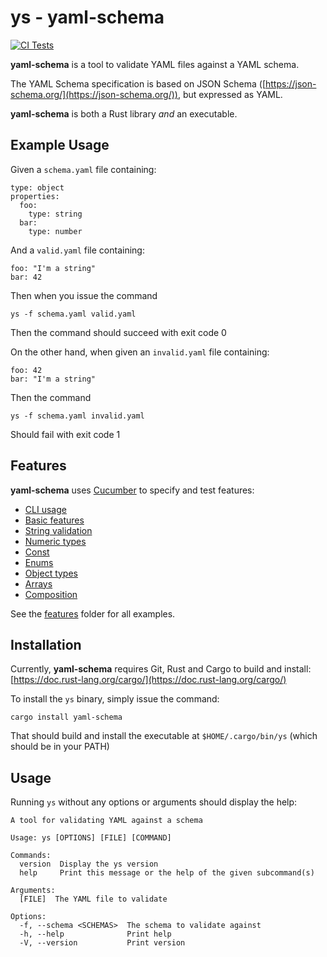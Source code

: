 # ys - yaml-schema

[![CI Tests](https://github.com/aisrael/yaml-schema/actions/workflows/ci-tests.yaml/badge.svg)](https://github.com/aisrael/yaml-schema/actions/workflows/ci-tests.yaml)

**yaml-schema** is a tool to validate YAML files against a YAML schema.

The YAML Schema specification is based on JSON Schema ([https://json-schema.org/](https://json-schema.org/)), but expressed as YAML.

**yaml-schema** is both a Rust library _and_ an executable.

## Example Usage

Given a `schema.yaml` file containing:

```
type: object
properties:
  foo:
    type: string
  bar:
    type: number
```

And a `valid.yaml` file containing:

```
foo: "I'm a string"
bar: 42
```


Then when you issue the command

```
ys -f schema.yaml valid.yaml
```

Then the command should succeed with exit code 0

On the other hand, when given an `invalid.yaml` file containing:

```
foo: 42
bar: "I'm a string"
```

Then the command

```
ys -f schema.yaml invalid.yaml
```

Should fail with exit code 1

## Features

**yaml-schema** uses [Cucumber](https://cucumber-rs.github.io/cucumber/main/) to specify and test features:

- [CLI usage](features/cli.feature)
- [Basic features](features/basics.feature)
- [String validation](features/validation/strings.feature)
- [Numeric types](features/validation/numbers.feature)
- [Const](features/validation/consts.feature)
- [Enums](features/validation/enums.feature)
- [Object types](features/validation/objects.feature)
- [Arrays](features/validation/arrays.feature)
- [Composition](features/composition.feature)

See the [features](features/) folder for all examples.

## Installation

Currently, **yaml-schema** requires Git, Rust and Cargo to build and install: [https://doc.rust-lang.org/cargo/](https://doc.rust-lang.org/cargo/)

To install the `ys` binary, simply issue the command:

```
cargo install yaml-schema
```

That should build and install the executable at `$HOME/.cargo/bin/ys` (which should be in your PATH)

## Usage

Running `ys` without any options or arguments should display the help:

```
A tool for validating YAML against a schema

Usage: ys [OPTIONS] [FILE] [COMMAND]

Commands:
  version  Display the ys version
  help     Print this message or the help of the given subcommand(s)

Arguments:
  [FILE]  The YAML file to validate

Options:
  -f, --schema <SCHEMAS>  The schema to validate against
  -h, --help              Print help
  -V, --version           Print version
```
